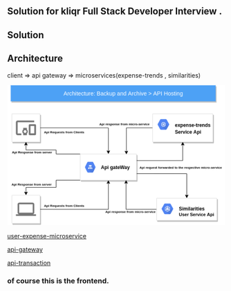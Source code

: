 ## Solution for kliqr Full Stack Developer  Interview .

## Solution 

## Architecture

client => api gateway => microservices(expense-trends , similarities)

![alt text](https://github.com/bemijonathan/kliqr-interview/blob/455544e9575ef12f0c05862d75ec900c5002429a/public/images/solution.png)

[user-expense-microservice](https://github.com/bemijonathan/kliqr-users-service)

[api-gateway](https://github.com/bemijonathan/kliqr-proxy-service)

[api-transaction](https://github.com/bemijonathan/kliqr-transactions-service)

### of course this is the frontend.
